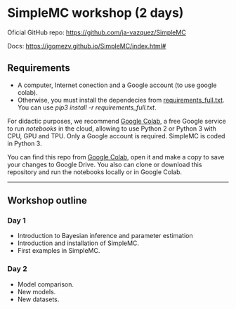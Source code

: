 # SimpleMC workshop (2 days) 

Oficial GitHub  repo: https://github.com/ja-vazquez/SimpleMC 

Docs: https://igomezv.github.io/SimpleMC/index.html#  

## Requirements

- A computer, Internet conection and a Google account (to use google colab).
- Otherwise, you must install the dependecies from [requirements_full.txt](https://github.com/ja-vazquez/SimpleMC/blob/master/requirements_full.txt). You can use *pip3 install -r requirements_full.txt*. 

For didactic purposes, we recommend [Google Colab](https://colab.research.google.com), a free Google service to run *notebooks* in the cloud, allowing to use Python 2 or Python 3 with CPU, GPU and TPU. Only a Google account is required. SimpleMC is coded in Python 3. 

You can find this repo from [Google Colab](https://colab.research.google.com), open it and make a copy to save your changes to Google Drive. You also can clone or download this repository and run the notebooks locally or in Google Colab. 

-----------------------------------

## Workshop outline

### Day 1

- Introduction to Bayesian inference and parameter estimation
- Introduction and installation of SimpleMC.
- First examples in SimpleMC. 

### Day 2

- Model comparison. 
- New models.
- New datasets.
